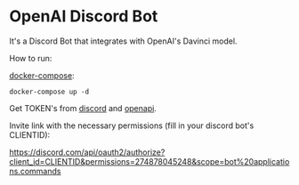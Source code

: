 # OpenAI Discord Bot

It's a Discord Bot that integrates with OpenAI's Davinci model.

How to run:

[docker-compose](https://docs.docker.com/get-started/08_using_compose/):

`docker-compose up -d`

Get TOKEN's from [discord](https://discord.js.org/#/) and [openapi](https://openai.com/api/).

Invite link with the necessary permissions (fill in your discord bot's CLIENTID):

https://discord.com/api/oauth2/authorize?client_id=CLIENTID&permissions=274878045248&scope=bot%20applications.commands
